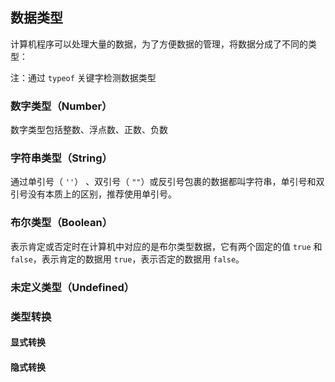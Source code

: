 ## 数据类型

计算机程序可以处理大量的数据，为了方便数据的管理，将数据分成了不同的类型：

注：通过 `typeof` 关键字检测数据类型

### 数字类型（Number）

数字类型包括整数、浮点数、正数、负数

### 字符串类型（String）

通过单引号（ `''`） 、双引号（ `""`）或反引号包裹的数据都叫字符串，单引号和双引号没有本质上的区别，推荐使用单引号。

### 布尔类型（Boolean）

表示肯定或否定时在计算机中对应的是布尔类型数据，它有两个固定的值 `true` 和 `false`，表示肯定的数据用 `true`，表示否定的数据用 `false`。

### 未定义类型（Undefined）

### 类型转换

#### 显式转换

#### 隐式转换
